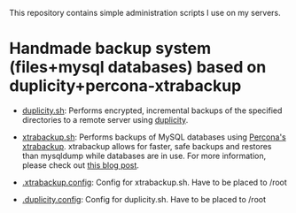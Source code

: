 This repository contains simple administration scripts I use on my servers. 

# Handmade backup system (files+mysql databases) based on duplicity+percona-xtrabackup

- [duplicity.sh](admin-scripts/wiki/duplicity.sh): Performs encrypted, incremental backups of the specified directories to a remote server using [duplicity](http://duplicity.nongnu.org).

- [xtrabackup.sh](https://github.com/kosfango/admin-scripts/wiki/Guide#xtrabackup): Performs backups of MySQL databases using [Percona's xtrabackup](http://www.percona.com/doc/percona-xtrabackup/). xtrabackup allows for faster, safe backups and restores than mysqldump while databases are in use. For more information, please check out [this blog post](http://vitobotta.com/painless-hot-backups-mysql-live-databases-percona-xtrabackup/ "Painless, ultra fast hot backups and restores of MySQL databases with Percona's XtraBackup").

- [.xtrabackup.config](admin-scripts/wiki/.xtrabackup.config): Config for xtrabackup.sh. Have to be placed to /root

- [.duplicity.config](admin-scripts/wiki/.duplicity.config): Config for duplicity.sh. Have to be placed to /root
